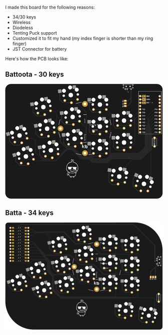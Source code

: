 I made this board for the following reasons:

- 34/30 keys
- Wireless
- Diodeless
- Tenting Puck support
- Customized it to fit my hand (my index finger is shorter than my ring finger)
- JST Connector for battery

Here's how the PCB looks like:

## Battoota - 30 keys
![battoota](images/battoota.svg)

## Batta - 34 keys
![batta](images/batta.svg)